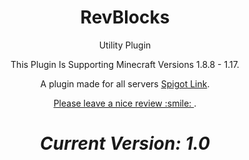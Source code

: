 <h1 align='center'> RevBlocks </h1>
<p align='center'>
Utility Plugin

<p align="center"> This Plugin Is Supporting Minecraft Versions 1.8.8 - 1.17.


</p>
<p align='center'>A plugin made for all servers <a href="https://www.spigotmc.org/resources/authors/fishyhyper.643277/">Spigot Link</a>.</p>
<p align='center'> <a href="https://www.spigotmc.org/resources/join-plugin%E2%98%84%EF%B8%8F-permission-group-join-messages-%E2%9C%A8-motd-maintenance-vanish-mode-1-8-1-17-%E2%9C%85.93449/">Please leave a nice review :smile: </a>.</p>

<h1 align='center'><i>Current Version: 1.0</i></h1>